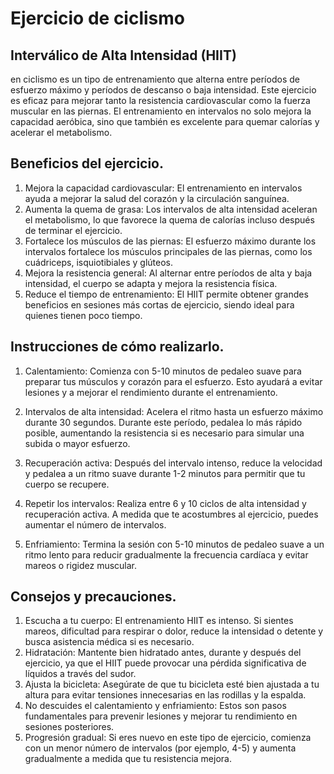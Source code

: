# Ejercicio de ciclismo

## Interválico de Alta Intensidad (HIIT)
en ciclismo es un tipo de entrenamiento que alterna entre períodos de esfuerzo máximo y períodos de descanso o baja intensidad. Este ejercicio es eficaz para mejorar tanto la resistencia cardiovascular como la fuerza muscular en las piernas. El entrenamiento en intervalos no solo mejora la capacidad aeróbica, sino que también es excelente para quemar calorías y acelerar el metabolismo.

## Beneficios del ejercicio.
1. Mejora la capacidad cardiovascular: El entrenamiento en intervalos ayuda a mejorar la salud del corazón y la circulación sanguínea.
2. Aumenta la quema de grasa: Los intervalos de alta intensidad aceleran el metabolismo, lo que favorece la quema de calorías incluso después de terminar el ejercicio.
3. Fortalece los músculos de las piernas: El esfuerzo máximo durante los intervalos fortalece los músculos principales de las piernas, como los cuádriceps, isquiotibiales y glúteos.
4. Mejora la resistencia general: Al alternar entre períodos de alta y baja intensidad, el cuerpo se adapta y mejora la resistencia física.
5. Reduce el tiempo de entrenamiento: El HIIT permite obtener grandes beneficios en sesiones más cortas de ejercicio, siendo ideal para quienes tienen poco tiempo.

## Instrucciones de cómo realizarlo.

1. Calentamiento: Comienza con 5-10 minutos de pedaleo suave para preparar tus músculos y corazón para el esfuerzo. Esto ayudará a evitar lesiones y a mejorar el rendimiento durante el entrenamiento.

2. Intervalos de alta intensidad: Acelera el ritmo hasta un esfuerzo máximo durante 30 segundos. Durante este período, pedalea lo más rápido posible, aumentando la resistencia si es necesario para simular una subida o mayor esfuerzo.

3. Recuperación activa: Después del intervalo intenso, reduce la velocidad y pedalea a un ritmo suave durante 1-2 minutos para permitir que tu cuerpo se recupere.

4. Repetir los intervalos: Realiza entre 6 y 10 ciclos de alta intensidad y recuperación activa. A medida que te acostumbres al ejercicio, puedes aumentar el número de intervalos.

5. Enfriamiento: Termina la sesión con 5-10 minutos de pedaleo suave a un ritmo lento para reducir gradualmente la frecuencia cardíaca y evitar mareos o rigidez muscular.

## Consejos y precauciones.
1. Escucha a tu cuerpo: El entrenamiento HIIT es intenso. Si sientes mareos, dificultad para respirar o dolor, reduce la intensidad o detente y busca asistencia médica si es necesario.
2. Hidratación: Mantente bien hidratado antes, durante y después del ejercicio, ya que el HIIT puede provocar una pérdida significativa de líquidos a través del sudor.
3. Ajusta la bicicleta: Asegúrate de que tu bicicleta esté bien ajustada a tu altura para evitar tensiones innecesarias en las rodillas y la espalda.
4. No descuides el calentamiento y enfriamiento: Estos son pasos fundamentales para prevenir lesiones y mejorar tu rendimiento en sesiones posteriores.
5. Progresión gradual: Si eres nuevo en este tipo de ejercicio, comienza con un menor número de intervalos (por ejemplo, 4-5) y aumenta gradualmente a medida que tu resistencia mejora.
